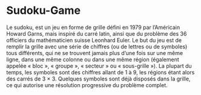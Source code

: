 ﻿# Sudoku-Game


Le sudoku, est un jeu en forme de grille défini en 1979 par l’Américain
Howard Garns, mais inspiré du carré latin, ainsi que du problème des 36
officiers du mathématicien suisse Leonhard Euler.
Le but du jeu est de remplir la grille avec une série de chiffres (ou de lettres
ou de symboles) tous différents, qui ne se trouvent jamais plus d’une fois
sur une même ligne, dans une même colonne ou dans une même région
(également appelée « bloc », « groupe », « secteur » ou « sous-grille »).
La plupart du temps, les symboles sont des chiffres allant de 1 à 9, les
régions étant alors des carrés de 3 × 3. Quelques symboles sont déjà
disposés dans la grille, ce qui autorise une résolution progressive du
problème complet.
